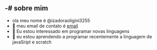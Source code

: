 -# sobre mim 
- 
- ola meu nome é @izadoraoligini3255
- 👀 meu email de contato é [email](izadora.oligini@escola.pr.gov.br) 
- 🌱 Eu estou interessado em programar novas linguagens 
- 💞️ eu estou aprendendo a programar recentemente a linguagem de javaSript e scratch


<!---
izadoraoligini3255/izadoraoligini3255 is a ✨ special ✨ repository because its `README.md` (this file) appears on your GitHub profile.
You can click the Preview link to take a look at your changes.
--->
